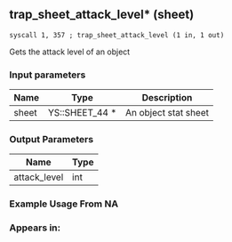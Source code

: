 ## trap_sheet_attack_level* (sheet)

`syscall 1, 357 ; trap_sheet_attack_level (1 in, 1 out)`

Gets the attack level of an object

### Input parameters
| Name | Type | Description
|------|------|------------
| sheet   | YS::SHEET_44 *   | An object stat sheet


### Output Parameters
| Name | Type
|------|-----
| attack_level   | int   
### Example Usage From NA



### Appears in:



